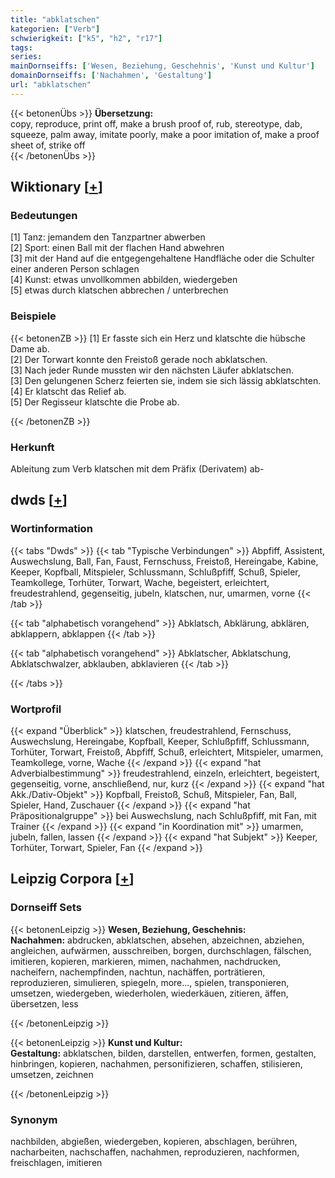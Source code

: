 ```yaml
---
title: "abklatschen"
kategorien: ["Verb"]
schwierigkeit: ["k5", "h2", "r17"]
tags:
series:
mainDornseiffs: ['Wesen, Beziehung, Geschehnis', 'Kunst und Kultur']
domainDornseiffs: ['Nachahmen', 'Gestaltung']
url: "abklatschen"
---
```


{{< betonenÜbs >}}
**Übersetzung:**  
copy, reproduce, print off, make a brush proof of, rub, stereotype, dab, squeeze, palm away, imitate  poorly, make a poor imitation  of, make a proof sheet of, strike off  
{{< /betonenÜbs >}}

## Wiktionary [[+](https://de.wiktionary.org/wiki/abklatschen)]

### Bedeutungen
[1] Tanz: jemandem den Tanzpartner abwerben  
[2] Sport: einen Ball mit der flachen Hand abwehren  
[3] mit der Hand auf die entgegengehaltene Handfläche oder die Schulter einer anderen Person schlagen  
[4] Kunst: etwas unvollkommen abbilden, wiedergeben  
[5] etwas durch klatschen abbrechen / unterbrechen  

### Beispiele
{{< betonenZB >}}
[1] Er fasste sich ein Herz und klatschte die hübsche Dame ab.  
[2] Der Torwart konnte den Freistoß gerade noch abklatschen.  
[3] Nach jeder Runde mussten wir den nächsten Läufer abklatschen.  
[3] Den gelungenen Scherz feierten sie, indem sie sich lässig abklatschten.  
[4] Er klatscht das Relief ab.  
[5] Der Regisseur klatschte die Probe ab.  

{{< /betonenZB >}}
### Herkunft
Ableitung zum Verb klatschen mit dem Präfix (Derivatem) ab-  



## dwds [[+](https://www.dwds.de/wb/abklatschen)]

### Wortinformation
{{< tabs "Dwds" >}}
{{< tab "Typische Verbindungen" >}}
Abpfiff, Assistent, Auswechslung, Ball, Fan, Faust, Fernschuss, Freistoß, Hereingabe, Kabine, Keeper, Kopfball, Mitspieler, Schlussmann, Schlußpfiff, Schuß, Spieler, Teamkollege, Torhüter, Torwart, Wache, begeistert, erleichtert, freudestrahlend, gegenseitig, jubeln, klatschen, nur, umarmen, vorne
{{< /tab >}}

{{< tab "alphabetisch vorangehend" >}}
Abklatsch, Abklärung, abklären, abklappern, abklappen
{{< /tab >}}

{{< tab "alphabetisch vorangehend" >}}
Abklatscher, Abklatschung, Abklatschwalzer, abklauben, abklavieren
{{< /tab >}}

{{< /tabs >}}

### Wortprofil
{{< expand "Überblick" >}} klatschen, freudestrahlend, Fernschuss, Auswechslung, Hereingabe, Kopfball, Keeper, Schlußpfiff, Schlussmann, Torhüter, Torwart, Freistoß, Abpfiff, Schuß, erleichtert, Mitspieler, umarmen, Teamkollege, vorne, Wache {{< /expand >}}
{{< expand "hat Adverbialbestimmung" >}} freudestrahlend, einzeln, erleichtert, begeistert, gegenseitig, vorne, anschließend, nur, kurz {{< /expand >}}
{{< expand "hat Akk./Dativ-Objekt" >}} Kopfball, Freistoß, Schuß, Mitspieler, Fan, Ball, Spieler, Hand, Zuschauer {{< /expand >}}
{{< expand "hat Präpositionalgruppe" >}} bei Auswechslung, nach Schlußpfiff, mit Fan, mit Trainer {{< /expand >}}
{{< expand "in Koordination mit" >}} umarmen, jubeln, fallen, lassen {{< /expand >}}
{{< expand "hat Subjekt" >}} Keeper, Torhüter, Torwart, Spieler, Fan {{< /expand >}}

## Leipzig Corpora [[+](https://corpora.uni-leipzig.de/en/res?word=abklatschen&corpusId=deu_newscrawl-public_2018)]

### Dornseiff Sets
{{< betonenLeipzig >}}
**Wesen, Beziehung, Geschehnis:**  
**Nachahmen:** abdrucken, abklatschen, absehen, abzeichnen, abziehen, angleichen, aufwärmen, ausschreiben, borgen, durchschlagen, fälschen, imitieren, kopieren, markieren, mimen, nachahmen, nachdrucken, nacheifern, nachempfinden, nachtun, nachäffen, porträtieren, reproduzieren, simulieren, spiegeln, more..., spielen, transponieren, umsetzen, wiedergeben, wiederholen, wiederkäuen, zitieren, äffen, übersetzen, less  

{{< /betonenLeipzig >}}


{{< betonenLeipzig >}}
**Kunst und Kultur:**  
**Gestaltung:** abklatschen, bilden, darstellen, entwerfen, formen, gestalten, hinbringen, kopieren, nachahmen, personifizieren, schaffen, stilisieren, umsetzen, zeichnen  

{{< /betonenLeipzig >}}

### Synonym
nachbilden, abgießen, wiedergeben, kopieren, abschlagen, berühren, nacharbeiten, nachschaffen, nachahmen, reproduzieren, nachformen, freischlagen, imitieren


